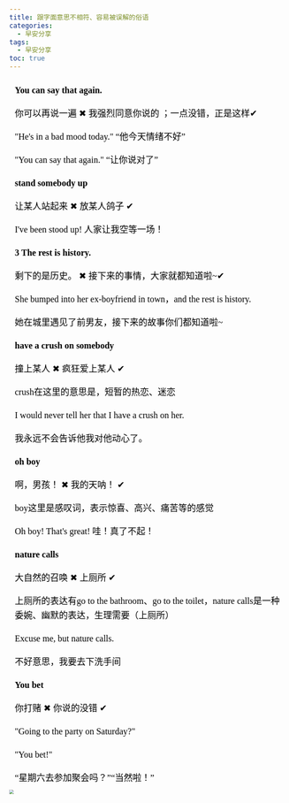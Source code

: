 ```yaml
---
title: 跟字面意思不相符、容易被误解的俗语  
categories:
  - 早安分享
tags:
  - 早安分享
toc: true 
---
```



<!-- **You can say that again.**

你可以再说一遍 ✖ 我强烈同意你说的 ；一点没错，正是这样✔

"He's in a bad mood today." “他今天情绪不好”

"You can say that again." “让你说对了”



**stand somebody up**

让某人站起来 ✖ 放某人鸽子 ✔

I've been stood up! 人家让我空等一场！




**3 The rest is history.**

剩下的是历史。 ✖  接下来的事情，大家就都知道啦~✔

She bumped into her ex-boyfriend in town，and the rest is history.

她在城里遇见了前男友，接下来的故事你们都知道啦~ 



**have a crush on somebody**

撞上某人 ✖ 疯狂爱上某人 ✔

crush在这里的意思是，短暂的热恋、迷恋

I would never tell her that I have a crush on her.

我永远不会告诉他我对他动心了。

**oh boy**

啊，男孩！ ✖ 我的天呐！ ✔

boy这里是感叹词，表示惊喜、高兴、痛苦等的感觉

Oh boy! That's great! 哇！真了不起！


**nature calls**

大自然的召唤 ✖ 上厕所 ✔

上厕所的表达有go to the bathroom、go to the toilet，nature calls是一种委婉、幽默的表达，生理需要（上厕所）

Excuse me, but nature calls.

不好意思，我要去下洗手间

**You bet**

你打赌 ✖ 你说的没错 ✔

"Going to the party on Saturday?"

"You bet!"

“星期六去参加聚会吗？”“当然啦！” -->


<section id="nice" data-tool="mdnice编辑器" data-website="https://www.mdnice.com" style="font-size: 16px; color: black; padding: 0 10px; line-height: 1.6; word-spacing: 0px; letter-spacing: 0px; word-break: break-word; word-wrap: break-word; text-align: left; font-family: Optima-Regular, Optima, PingFangSC-light, PingFangTC-light, 'PingFang SC', Cambria, Cochin, Georgia, Times, 'Times New Roman', serif;"><p data-tool="mdnice编辑器" style="font-size: 16px; padding-top: 8px; padding-bottom: 8px; margin: 0; line-height: 26px; color: black;"><strong style="font-weight: bold; color: black;">You can say that again.</strong></p>
<p data-tool="mdnice编辑器" style="font-size: 16px; padding-top: 8px; padding-bottom: 8px; margin: 0; line-height: 26px; color: black;">你可以再说一遍 ✖ 我强烈同意你说的 ；一点没错，正是这样✔</p>
<p data-tool="mdnice编辑器" style="font-size: 16px; padding-top: 8px; padding-bottom: 8px; margin: 0; line-height: 26px; color: black;">"He's in a bad mood today." “他今天情绪不好”</p>
<p data-tool="mdnice编辑器" style="font-size: 16px; padding-top: 8px; padding-bottom: 8px; margin: 0; line-height: 26px; color: black;">"You can say that again." “让你说对了”</p>
<p data-tool="mdnice编辑器" style="font-size: 16px; padding-top: 8px; padding-bottom: 8px; margin: 0; line-height: 26px; color: black;"><strong style="font-weight: bold; color: black;">stand somebody up</strong></p>
<p data-tool="mdnice编辑器" style="font-size: 16px; padding-top: 8px; padding-bottom: 8px; margin: 0; line-height: 26px; color: black;">让某人站起来 ✖ 放某人鸽子 ✔</p>
<p data-tool="mdnice编辑器" style="font-size: 16px; padding-top: 8px; padding-bottom: 8px; margin: 0; line-height: 26px; color: black;">I've been stood up! 人家让我空等一场！</p>
<p data-tool="mdnice编辑器" style="font-size: 16px; padding-top: 8px; padding-bottom: 8px; margin: 0; line-height: 26px; color: black;"><strong style="font-weight: bold; color: black;">3 The rest is history.</strong></p>
<p data-tool="mdnice编辑器" style="font-size: 16px; padding-top: 8px; padding-bottom: 8px; margin: 0; line-height: 26px; color: black;">剩下的是历史。 ✖  接下来的事情，大家就都知道啦~✔</p>
<p data-tool="mdnice编辑器" style="font-size: 16px; padding-top: 8px; padding-bottom: 8px; margin: 0; line-height: 26px; color: black;">She bumped into her ex-boyfriend in town，and the rest is history.</p>
<p data-tool="mdnice编辑器" style="font-size: 16px; padding-top: 8px; padding-bottom: 8px; margin: 0; line-height: 26px; color: black;">她在城里遇见了前男友，接下来的故事你们都知道啦~</p>
<p data-tool="mdnice编辑器" style="font-size: 16px; padding-top: 8px; padding-bottom: 8px; margin: 0; line-height: 26px; color: black;"><strong style="font-weight: bold; color: black;">have a crush on somebody</strong></p>
<p data-tool="mdnice编辑器" style="font-size: 16px; padding-top: 8px; padding-bottom: 8px; margin: 0; line-height: 26px; color: black;">撞上某人 ✖ 疯狂爱上某人 ✔</p>
<p data-tool="mdnice编辑器" style="font-size: 16px; padding-top: 8px; padding-bottom: 8px; margin: 0; line-height: 26px; color: black;">crush在这里的意思是，短暂的热恋、迷恋</p>
<p data-tool="mdnice编辑器" style="font-size: 16px; padding-top: 8px; padding-bottom: 8px; margin: 0; line-height: 26px; color: black;">I would never tell her that I have a crush on her.</p>
<p data-tool="mdnice编辑器" style="font-size: 16px; padding-top: 8px; padding-bottom: 8px; margin: 0; line-height: 26px; color: black;">我永远不会告诉他我对他动心了。</p>
<p data-tool="mdnice编辑器" style="font-size: 16px; padding-top: 8px; padding-bottom: 8px; margin: 0; line-height: 26px; color: black;"><strong style="font-weight: bold; color: black;">oh boy</strong></p>
<p data-tool="mdnice编辑器" style="font-size: 16px; padding-top: 8px; padding-bottom: 8px; margin: 0; line-height: 26px; color: black;">啊，男孩！ ✖ 我的天呐！ ✔</p>
<p data-tool="mdnice编辑器" style="font-size: 16px; padding-top: 8px; padding-bottom: 8px; margin: 0; line-height: 26px; color: black;">boy这里是感叹词，表示惊喜、高兴、痛苦等的感觉</p>
<p data-tool="mdnice编辑器" style="font-size: 16px; padding-top: 8px; padding-bottom: 8px; margin: 0; line-height: 26px; color: black;">Oh boy! That's great! 哇！真了不起！</p>
<p data-tool="mdnice编辑器" style="font-size: 16px; padding-top: 8px; padding-bottom: 8px; margin: 0; line-height: 26px; color: black;"><strong style="font-weight: bold; color: black;">nature calls</strong></p>
<p data-tool="mdnice编辑器" style="font-size: 16px; padding-top: 8px; padding-bottom: 8px; margin: 0; line-height: 26px; color: black;">大自然的召唤 ✖ 上厕所 ✔</p>
<p data-tool="mdnice编辑器" style="font-size: 16px; padding-top: 8px; padding-bottom: 8px; margin: 0; line-height: 26px; color: black;">上厕所的表达有go to the bathroom、go to the toilet，nature calls是一种委婉、幽默的表达，生理需要（上厕所）</p>
<p data-tool="mdnice编辑器" style="font-size: 16px; padding-top: 8px; padding-bottom: 8px; margin: 0; line-height: 26px; color: black;">Excuse me, but nature calls.</p>
<p data-tool="mdnice编辑器" style="font-size: 16px; padding-top: 8px; padding-bottom: 8px; margin: 0; line-height: 26px; color: black;">不好意思，我要去下洗手间</p>
<p data-tool="mdnice编辑器" style="font-size: 16px; padding-top: 8px; padding-bottom: 8px; margin: 0; line-height: 26px; color: black;"><strong style="font-weight: bold; color: black;">You bet</strong></p>
<p data-tool="mdnice编辑器" style="font-size: 16px; padding-top: 8px; padding-bottom: 8px; margin: 0; line-height: 26px; color: black;">你打赌 ✖ 你说的没错 ✔</p>
<p data-tool="mdnice编辑器" style="font-size: 16px; padding-top: 8px; padding-bottom: 8px; margin: 0; line-height: 26px; color: black;">"Going to the party on Saturday?"</p>
<p data-tool="mdnice编辑器" style="font-size: 16px; padding-top: 8px; padding-bottom: 8px; margin: 0; line-height: 26px; color: black;">"You bet!"</p>
<p data-tool="mdnice编辑器" style="font-size: 16px; padding-top: 8px; padding-bottom: 8px; margin: 0; line-height: 26px; color: black;">“星期六去参加聚会吗？”“当然啦！”</p>
</section>



<img src="/img/diff.jpg" style="zoom:50%;" />
